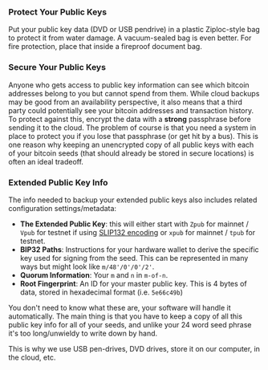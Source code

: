### Protect Your Public Keys
Put your public key data (DVD or USB pendrive) in a plastic Ziploc-style bag to protect it from water damage.
A vacuum-sealed bag is even better.
For fire protection, place that inside a fireproof document bag.

### Secure Your Public Keys
Anyone who gets access to public key information can see which bitcoin addresses belong to you but cannot spend from them.
While cloud backups may be good from an availability perspective, it also means that a third party could potentially see your bitcoin addresses and transaction history.
To protect against this, encrypt the data with a **strong** passphrase before sending it to the cloud.
The problem of course is that you need a system in place to protect you if you lose that passphrase (or get hit by a bus).
This is one reason why keeping an unencrypted copy of all public keys with each of your bitcoin seeds (that should already be stored in secure locations) is often an ideal tradeoff.

### Extended Public Key Info
The info needed to backup your extended public keys also includes related configuration settings/metadata:

* **The Extended Public Key**: this will either start with `Zpub` for mainnet / `Vpub` for testnet if using [SLIP132 encoding](https://github.com/satoshilabs/slips/blob/master/slip-0132.md) or `xpub` for mainnet / `tpub` for testnet.
* **BIP32 Paths**: Instructions for your hardware wallet to derive the specific key used for signing from the seed. 
	This can be represented in many ways but might look like `m/48'/0'/0'/2'`.
* **Quorum Information**: Your `m` and `n` in `m-of-n`.
* **Root Fingerprint**: An ID for your master public key. This is 4 bytes of data, stored in hexadecimal format (i.e. `5e66c49b`)

You don't need to know what these are, your software will handle it automatically.
The main thing is that you have to keep a copy of all this public key info for all of your seeds, and unlike your 24 word seed phrase it's too long/unwieldy to write down by hand.

This is why we use USB pen-drives, DVD drives, store it on our computer, in the cloud, etc.
